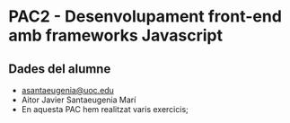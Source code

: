 # PAC2 - Desenvolupament front-end amb frameworks Javascript

## Dades del alumne

- asantaeugenia@uoc.edu
- Aitor Javier Santaeugenia Marí
- En aquesta PAC hem realitzat varis exercicis; <br>
    <!-- 1- Exercici teòric de preguntes, amb diferents preguntes de *HTML*, *CSS*, *TypeScript* i altres conceptes relacionats amb el món de la programació.<br>
    2- Exercici de validació d'un formulari, on em après el funcionament dels *regex* i com aplicar-ho en, per exemple, un *email* o una contrasenya amb diferents caràcters.<br>
    3- Exercici de conversió de monedes; on em aplicat un spinner i un missatge d'error en un fetch amb una *API* externa.<br>
    4- Exercici de seients de cinema actualitzant preus i emmagatzemant-los al *localStorage*. Posteriorment realitzant una conversió dels preus.<br>
    - <u>**En l'exercici 2**</u>, el punt de "no admetre nombres negatius" ho hem solucionat en el ***index.html*** introduint en el camp del ***"amount-one"*** el següent:<br>
    <code>min=0 oninput="validity.valid||(value='');"</code>
    - <u>**En l'exercici 3**</u>, al no dir res l'anunciat, hem fet la conversió però un cop feta la conversió no hem fet que es guardi al *localStorage*. És a dir, si canviem de *USD* a *EUR* (o qualsevol altre moneda), al fer *refresh*, apareixerà *USD* altre cop (que es la que apareix per defecte). -->